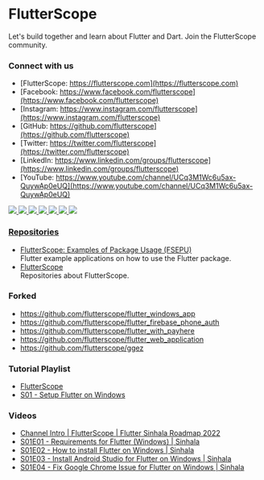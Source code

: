 # FlutterScope 

Let's build together and learn about Flutter and Dart. Join the FlutterScope community.

### Connect with us

- [FlutterScope: https://flutterscope.com](https://flutterscope.com)
- [Facebook: https://www.facebook.com/flutterscope](https://www.facebook.com/flutterscope)
- [Instagram: https://www.instagram.com/flutterscope](https://www.instagram.com/flutterscope)
- [GitHub: https://github.com/flutterscope](https://github.com/flutterscope)
- [Twitter: https://twitter.com/flutterscope](https://twitter.com/flutterscope)
- [LinkedIn: https://www.linkedin.com/groups/flutterscope](https://www.linkedin.com/groups/flutterscope)
- [YouTube: https://www.youtube.com/channel/UCq3M1Wc6u5ax-QuywAp0eUQ](https://www.youtube.com/channel/UCq3M1Wc6u5ax-QuywAp0eUQ)

<a href="https://flutterscope.com"><img src="https://img.icons8.com/fluency/42/000000/domain--v1.png"/>
<a href="https://www.facebook.com/flutterscope"><img src="https://img.icons8.com/fluency/42/000000/facebook-circled.png"/>
<a href="https://www.instagram.com/flutterscope"><img src="https://img.icons8.com/fluency/42/000000/instagram-new--v1.png"/>
<a href="https://github.com/flutterscope"><img src="https://img.icons8.com/fluency/42/000000/github.png"/>
<a href="https://twitter.com/flutterscope"><img src="https://img.icons8.com/fluency/42/000000/twitter--v1.png"/>
<a href="https://www.linkedin.com/groups/flutterscope"><img src="https://img.icons8.com/fluency/42/000000/linkedin.png"/>
<a href="https://www.youtube.com/channel/UCq3M1Wc6u5ax-QuywAp0eUQ"><img src="https://img.icons8.com/fluency/42/000000/youtube-play.png"/>
  
### Repositories
  
- [FlutterScope: Examples of Package Usage (FSEPU)](https://github.com/flutterscope/.github/blob/main/Examples_of_Package_Usage.md)  
  Flutter example applications on how to use the Flutter package.
- [FlutterScope](https://github.com/flutterscope/.github/blob/main/FlutterScope.md)  
  Repositories about FlutterScope.
  
### Forked
  
- https://github.com/flutterscope/flutter_windows_app
- https://github.com/flutterscope/flutter_firebase_phone_auth
- https://github.com/flutterscope/flutter_with_payhere
- https://github.com/flutterscope/flutter_web_application
- https://github.com/flutterscope/ggez

### Tutorial Playlist

- [FlutterScope](https://www.youtube.com/watch?v=vAbYJm7QqJk&list=PLJLSfLwaICgqESBez1TTInCHC9RhiJg5x)
- [S01 - Setup Flutter on Windows](https://www.youtube.com/playlist?list=PLJLSfLwaICgqDuQWWv9BBgz2hSX2DAnFv)
  
### Videos
  
- [Channel Intro | FlutterScope | Flutter Sinhala Roadmap 2022](https://www.youtube.com/watch?v=vAbYJm7QqJk)
- [S01E01 - Requirements for Flutter (Windows) | Sinhala](https://www.youtube.com/watch?v=GmcgXuXg4T8)
- [S01E02 - How to install Flutter on Windows | Sinhala](https://www.youtube.com/watch?v=wXVkBtYY4Uw)
- [S01E03 - Install Android Studio for Flutter on Windows | Sinhala](https://www.youtube.com/watch?v=R3QyaFuml7E)
- [S01E04 - Fix Google Chrome Issue for Flutter on Windows | Sinhala](https://www.youtube.com/watch?v=oLXGx_Ai1fQ)

